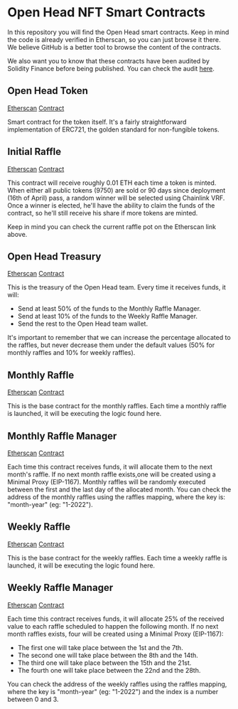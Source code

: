 # Open Head NFT Smart Contracts

In this repository you will find the Open Head smart contracts. Keep in mind the code is already verified in Etherscan, so you can just browse it there. We believe GitHub is a better tool to browse the content of the contracts.

We also want you to know that these contracts have been audited by Solidity Finance before being published.
You can check the audit [here](https://solidity.finance/audits/OpenHeadNFT/).

## Open Head Token
[Etherscan](https://etherscan.io/address/0xca6788C8eFa6A1c8Bc97FA98938fa361d51eF823#code)
[Contract](smart-contracts/OpenHeadToken.sol)

Smart contract for the token itself. It's a fairly straightforward implementation of ERC721, the golden standard for non-fungible tokens.

## Initial Raffle
[Etherscan](https://etherscan.io/address/0xBF8Be372E828f6a7Cd812062B715875215180C70#code)
[Contract](smart-contracts/InitialRaffle.sol)

This contract will receive roughly 0.01 ETH each time a token is minted.
When either all public tokens (9750) are sold or 90 days since deployment (16th of April) pass, a random winner will be selected using Chainlink VRF.
Once a winner is elected, he'll have the ability to claim the funds of the contract, so he'll still receive his share if more tokens are minted.

Keep in mind you can check the current raffle pot on the Etherscan link above.

## Open Head Treasury
[Etherscan](https://etherscan.io/address/0xD28bCbabc7a17fE47D5C8d8b81F289F6fDdf1421#code)
[Contract](smart-contracts/Treasury.sol)

This is the treasury of the Open Head team. Every time it receives funds, it will:
* Send at least 50% of the funds to the Monthly Raffle Manager.
* Send at least 10% of the funds to the Weekly Raffle Manager.
* Send the rest to the Open Head team wallet.

It's important to remember that we can increase the percentage allocated to the raffles, but never decrease them under the default values (50% for monthly raffles and 10% for weekly raffles).

## Monthly Raffle
[Etherscan](https://etherscan.io/address/0x9a09cC9152baee8F22ba6F4167a6de96b3Ce4b2A#code)
[Contract](smart-contracts/MonthlyRaffle.sol)

This is the base contract for the monthly raffles. Each time a monthly raffle is launched, it will be executing the logic found here.

## Monthly Raffle Manager
[Etherscan](https://etherscan.io/address/0x671C5Bf273e772140D9533e8a31Dd085660D9694#code)
[Contract](smart-contracts/MonthlyRaffleManager.sol)

Each time this contract receives funds, it will allocate them to the next month's raffle. If no next month raffle exists,one will be created using a Minimal Proxy (EIP-1167). Monthly raffles will be randomly executed between the first and the last day of the allocated month. You can check the address of the monthly raffles using the raffles mapping, where the key is: "month-year" (eg: "1-2022").

## Weekly Raffle
[Etherscan](https://etherscan.io/address/0xD1bc9c19C08b323A2587fC4644915166eAf4bC06#code)
[Contract](smart-contracts/WeeklyRaffle.sol)

This is the base contract for the weekly raffles. Each time a weekly raffle is launched, it will be executing the logic found here.

## Weekly Raffle Manager
[Etherscan](https://etherscan.io/address/0xf4E89557c4FcdBD016255729c95185188eFAFcD2#code)
[Contract](smart-contracts/WeeklyRaffleManager.sol)

Each time this contract receives funds, it will allocate 25% of the received value to each raffle scheduled to happen the following month. If no next month raffles exists, four will be created using a Minimal Proxy (EIP-1167):

* The first one will take place between the 1st and the 7th.
* The second one will take place between the 8th and the 14th.
* The third one will take place between the 15th and the 21st.
* The fourth one will take place between the 22nd and the 28th.

You can check the address of the weekly raffles using the raffles mapping, where the key is "month-year" (eg: "1-2022") and the index is a number between 0 and 3.